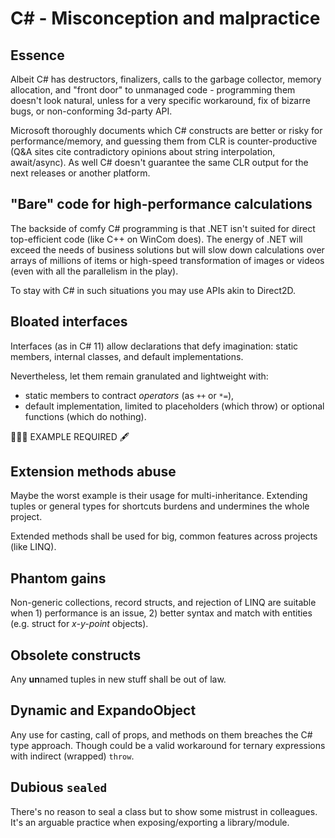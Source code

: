 # C# - Misconception and malpractice

## Essence 

Albeit C# has destructors, finalizers, calls to the garbage collector, memory allocation, and "front door" to unmanaged code - 
programming them doesn't look natural, unless for a very specific workaround, fix of bizarre bugs, or non-conforming 3d-party API.

Microsoft thoroughly documents which C# constructs are better or risky for performance/memory, and guessing them from CLR is counter-productive (Q&A sites cite contradictory opinions about string interpolation, await/async). As well C# doesn't guarantee the same CLR output for the next releases or another platform.

## "Bare" code for high-performance calculations

The backside of comfy C# programming is that .NET isn't suited for direct top-efficient code (like C++ on WinCom does). The energy of .NET will exceed the needs of business solutions but will slow down calculations over arrays of millions of items or high-speed transformation of images or videos (even with all the parallelism in the play).

To stay with C# in such situations you may use APIs akin to Direct2D.

## Bloated interfaces

Interfaces (as in C#&nbsp;11) allow declarations that defy imagination: static members, internal classes, and default implementations.

Nevertheless, let them remain granulated and lightweight with:

* static members to contract _operators_ (as `++` or `*=`),
* default implementation, limited to placeholders (which throw) or optional functions (which do nothing).

🚧🚧🚧 EXAMPLE REQUIRED 🖋️

## Extension methods abuse

Maybe the worst example is their usage for multi-inheritance. Extending tuples or general types for shortcuts burdens and undermines the whole project.

Extended methods shall be used for big, common features across projects (like LINQ).

## Phantom gains

Non-generic collections, record structs, and rejection of LINQ are suitable when 1) performance is an issue, 2) better syntax and match with entities (e.g. struct for _x-y-point_ objects).

## Obsolete constructs

Any **un**named tuples in new stuff shall be out of law.

## Dynamic and ExpandoObject

Any use for casting, call of props, and methods on them breaches the C# type approach. Though could be a valid workaround for ternary expressions with indirect (wrapped) `throw`.

## Dubious `sealed`

There's no reason to seal a class but to show some mistrust in colleagues. It's an arguable practice when exposing/exporting a library/module.
